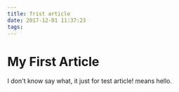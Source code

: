 ```yaml
---
title: frist article
date: 2017-12-01 11:37:23
tags:
---
```


# My First Article
I don't know say what, it just for test article! means hello.